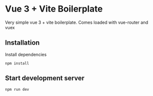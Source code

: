 # Vue 3 + Vite Boilerplate

Very simple vue 3 + vite boilerplate. Comes loaded with vue-router and vuex
## Installation

Install dependencies
```npm
npm install
```

## Start development server

```npm
npm run dev
```